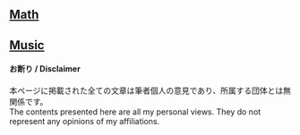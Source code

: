 ## [Math](/Math/README.md)

## [Music](/Music/README.md)

#### お断り / Disclaimer
本ページに掲載された全ての文章は筆者個人の意見であり、所属する団体とは無関係です。  
The contents presented here are all my personal views. They do not represent any opinions of my affiliations.
